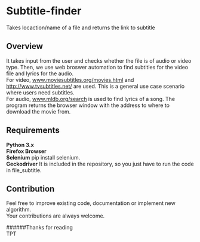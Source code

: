 # Subtitle-finder
Takes locaction/name of a file and returns the link to subtitle

## Overview
It takes input from the user and checks whether the file is of audio or video type. Then, we use web broswer automation to find subtitles for the video file and lyrics for the audio.</br>
For video, www.moviesubtitles.org/movies.html and http://www.tvsubtitles.net/ are used. This is a general use case scenario where users need subtitles.</br>
For audio, www.mldb.org/search is used to find lyrics of a song.
The program returns the browser window with the address to where to download the movie from.

## Requirements
**Python 3.x**</br>
**Firefox Browser**</br>
**Selenium** pip install selenium.</br>
**Geckodriver** It is included in the repository, so you just have to run the code in file_subtitle.</br>

## Contribution
Feel free to improve existing code, documentation or implement new algorithm.</br>
Your contributions are always welcome.

######Thanks for reading</br>TPT
